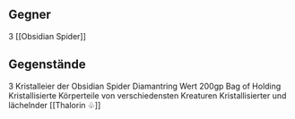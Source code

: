 ## Gegner
3 [[Obsidian Spider]]
## Gegenstände
3 Kristalleier der Obsidian Spider
Diamantring Wert 200gp
Bag of Holding
Kristallisierte Körperteile von verschiedensten Kreaturen
Kristallisierter und lächelnder [[Thalorin ♧]]